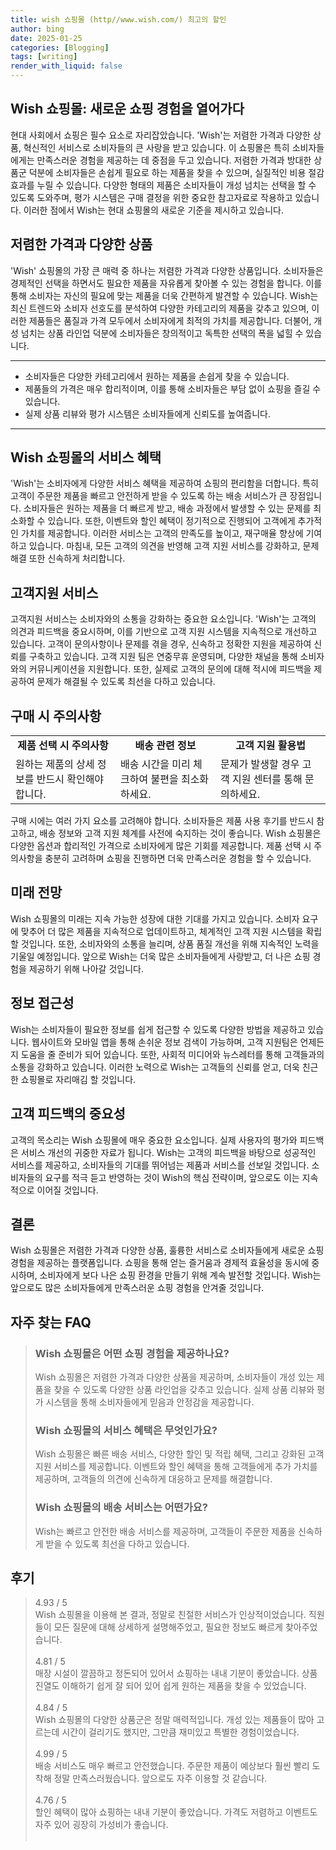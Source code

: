 ```yaml
---
title: wish 쇼핑몰 (http//www.wish.com/) 최고의 할인
author: bing
date: 2025-01-25
categories: [Blogging]
tags: [writing]
render_with_liquid: false
---
```



<h2 id='쇼핑몰_별미'>Wish 쇼핑몰: 새로운 쇼핑 경험을 열어가다</h2>

<p>현대 사회에서 쇼핑은 필수 요소로 자리잡았습니다. 'Wish'는 저렴한 가격과 다양한 상품, 혁신적인 서비스로 소비자들의 큰 사랑을 받고 있습니다. 이 쇼핑몰은 특히 소비자들에게는 만족스러운 경험을 제공하는 데 중점을 두고 있습니다. 저렴한 가격과 방대한 상품군 덕분에 소비자들은 손쉽게 필요로 하는 제품을 찾을 수 있으며, 실질적인 비용 절감 효과를 누릴 수 있습니다. 다양한 형태의 제품은 소비자들이 개성 넘치는 선택을 할 수 있도록 도와주며, 평가 시스템은 구매 결정을 위한 중요한 참고자료로 작용하고 있습니다. 이러한 점에서 Wish는 현대 쇼핑몰의 새로운 기준을 제시하고 있습니다.</p>

<h2 id='저렴한_가격과_다양한_상품'>저렴한 가격과 다양한 상품</h2>

<p>'Wish' 쇼핑몰의 가장 큰 매력 중 하나는 저렴한 가격과 다양한 상품입니다. 소비자들은 경제적인 선택을 하면서도 필요한 제품을 자유롭게 찾아볼 수 있는 경험을 합니다. 이를 통해 소비자는 자신의 필요에 맞는 제품을 더욱 간편하게 발견할 수 있습니다. Wish는 최신 트렌드와 소비자 선호도를 분석하여 다양한 카테고리의 제품을 갖추고 있으며, 이러한 제품들은 품질과 가격 모두에서 소비자에게 최적의 가치를 제공합니다. 더불어, 개성 넘치는 상품 라인업 덕분에 소비자들은 창의적이고 독특한 선택의 폭을 넓힐 수 있습니다. </p>

<hr />

<ul>
    <li>소비자들은 다양한 카테고리에서 원하는 제품을 손쉽게 찾을 수 있습니다.</li>
    <li>제품들의 가격은 매우 합리적이며, 이를 통해 소비자들은 부담 없이 쇼핑을 즐길 수 있습니다.</li>
    <li>실제 상품 리뷰와 평가 시스템은 소비자들에게 신뢰도를 높여줍니다.</li>
</ul>

<hr />

<h2 id='서비스_혜택'>Wish 쇼핑몰의 서비스 혜택</h2>

<p>'Wish'는 소비자에게 다양한 서비스 혜택을 제공하여 쇼핑의 편리함을 더합니다. 특히 고객이 주문한 제품을 빠르고 안전하게 받을 수 있도록 하는 배송 서비스가 큰 장점입니다. 소비자들은 원하는 제품을 더 빠르게 받고, 배송 과정에서 발생할 수 있는 문제를 최소화할 수 있습니다. 또한, 이벤트와 할인 혜택이 정기적으로 진행되어 고객에게 추가적인 가치를 제공합니다. 이러한 서비스는 고객의 만족도를 높이고, 재구매율 향상에 기여하고 있습니다. 마침내, 모든 고객의 의견을 반영해 고객 지원 서비스를 강화하고, 문제 해결 또한 신속하게 처리합니다.</p>

<h2 id='고객지원서비스'>고객지원 서비스</h2>

<p>고객지원 서비스는 소비자와의 소통을 강화하는 중요한 요소입니다. 'Wish'는 고객의 의견과 피드백을 중요시하며, 이를 기반으로 고객 지원 시스템을 지속적으로 개선하고 있습니다. 고객이 문의사항이나 문제를 겪을 경우, 신속하고 정확한 지원을 제공하여 신뢰를 구축하고 있습니다. 고객 지원 팀은 연중무휴 운영되며, 다양한 채널을 통해 소비자와의 커뮤니케이션을 지원합니다. 또한, 실제로 고객의 문의에 대해 적시에 피드백을 제공하여 문제가 해결될 수 있도록 최선을 다하고 있습니다.</p>

<h2 id='주의사항'>구매 시 주의사항</h2>

<table>
    <tr>
        <td style="text-align: center; height: 17px;"><b>제품 선택 시 주의사항</b></td>
        <td style="text-align: center; height: 17px;"><b>배송 관련 정보</b></td>
        <td style="text-align: center; height: 17px;"><b>고객 지원 활용법</b></td>
    </tr>
    <tr>
        <td>원하는 제품의 상세 정보를 반드시 확인해야 합니다.</td>
        <td>배송 시간을 미리 체크하여 불편을 최소화하세요.</td>
        <td>문제가 발생할 경우 고객 지원 센터를 통해 문의하세요.</td>
    </tr>
</table>

<p>구매 시에는 여러 가지 요소를 고려해야 합니다. 소비자들은 제품 사용 후기를 반드시 참고하고, 배송 정보와 고객 지원 체계를 사전에 숙지하는 것이 좋습니다. Wish 쇼핑몰은 다양한 옵션과 합리적인 가격으로 소비자에게 많은 기회를 제공합니다. 제품 선택 시 주의사항을 충분히 고려하며 쇼핑을 진행하면 더욱 만족스러운 경험을 할 수 있습니다.</p>

<h2 id='미래_전망'>미래 전망</h2>

<p>Wish 쇼핑몰의 미래는 지속 가능한 성장에 대한 기대를 가지고 있습니다. 소비자 요구에 맞추어 더 많은 제품을 지속적으로 업데이트하고, 체계적인 고객 지원 시스템을 확립할 것입니다. 또한, 소비자와의 소통을 늘리며, 상품 품질 개선을 위해 지속적인 노력을 기울일 예정입니다. 앞으로 Wish는 더욱 많은 소비자들에게 사랑받고, 더 나은 쇼핑 경험을 제공하기 위해 나아갈 것입니다.</p>

<h2 id='정보_접근성'>정보 접근성</h2>

<p>Wish는 소비자들이 필요한 정보를 쉽게 접근할 수 있도록 다양한 방법을 제공하고 있습니다. 웹사이트와 모바일 앱을 통해 손쉬운 정보 검색이 가능하며, 고객 지원팀은 언제든지 도움을 줄 준비가 되어 있습니다. 또한, 사회적 미디어와 뉴스레터를 통해 고객들과의 소통을 강화하고 있습니다. 이러한 노력으로 Wish는 고객들의 신뢰를 얻고, 더욱 친근한 쇼핑몰로 자리매김 할 것입니다.</p>

<h2 id='고객_피드백'>고객 피드백의 중요성</h2>

<p>고객의 목소리는 Wish 쇼핑몰에 매우 중요한 요소입니다. 실제 사용자의 평가와 피드백은 서비스 개선의 귀중한 자료가 됩니다. Wish는 고객의 피드백을 바탕으로 성공적인 서비스를 제공하고, 소비자들의 기대를 뛰어넘는 제품과 서비스를 선보일 것입니다. 소비자들의 요구를 적극 듣고 반영하는 것이 Wish의 핵심 전략이며, 앞으로도 이는 지속적으로 이어질 것입니다.</p>

<h2 id='결론'>결론</h2>

<p>Wish 쇼핑몰은 저렴한 가격과 다양한 상품, 훌륭한 서비스로 소비자들에게 새로운 쇼핑 경험을 제공하는 플랫폼입니다. 쇼핑을 통해 얻는 즐거움과 경제적 효율성을 동시에 중시하며, 소비자에게 보다 나은 쇼핑 환경을 만들기 위해 계속 발전할 것입니다. Wish는 앞으로도 많은 소비자들에게 만족스러운 쇼핑 경험을 안겨줄 것입니다.</p>


<h2 id='자주_찾는_FAQ'>자주 찾는 FAQ</h2>
<div itemscope="" itemtype="https://schema.org/FAQPage"> 
<blockquote> 
<div itemscope="" itemprop="mainEntity" itemtype="https://schema.org/Question"> 
<h3 itemprop="name">Wish 쇼핑몰은 어떤 쇼핑 경험을 제공하나요?</h3> 
<div itemscope="" itemprop="acceptedAnswer" itemtype="https://schema.org/Answer"> 
<span itemprop="text"> 
<p>Wish 쇼핑몰은 저렴한 가격과 다양한 상품을 제공하며, 소비자들이 개성 있는 제품을 찾을 수 있도록 다양한 상품 라인업을 갖추고 있습니다. 실제 상품 리뷰와 평가 시스템을 통해 소비자들에게 믿음과 안정감을 제공합니다.</p> 
</span> 
</div> 
</div> 

<div itemscope="" itemprop="mainEntity" itemtype="https://schema.org/Question"> 
<h3 itemprop="name">Wish 쇼핑몰의 서비스 혜택은 무엇인가요?</h3> 
<div itemscope="" itemprop="acceptedAnswer" itemtype="https://schema.org/Answer"> 
<span itemprop="text"> 
<p>Wish 쇼핑몰은 빠른 배송 서비스, 다양한 할인 및 적립 혜택, 그리고 강화된 고객 지원 서비스를 제공합니다. 이벤트와 할인 혜택을 통해 고객들에게 추가 가치를 제공하며, 고객들의 의견에 신속하게 대응하고 문제를 해결합니다.</p> 
</span> 
</div> 
</div> 

<div itemscope="" itemprop="mainEntity" itemtype="https://schema.org/Question"> 
<h3 itemprop="name">Wish 쇼핑몰의 배송 서비스는 어떤가요?</h3> 
<div itemscope="" itemprop="acceptedAnswer" itemtype="https://schema.org/Answer"> 
<span itemprop="text"> 
<p>Wish는 빠르고 안전한 배송 서비스를 제공하며, 고객들이 주문한 제품을 신속하게 받을 수 있도록 최선을 다하고 있습니다.</p> 
</span> 
</div> 
</div> 

</blockquote> 
</div>
<h2 id='후기'>후기</h2>
<div itemscope itemtype="https://schema.org/Product">
  <blockquote>
  <div itemprop="review" itemscope itemtype="https://schema.org/Review">
      <div itemprop="reviewRating" itemscope itemtype="https://schema.org/Rating"> <span itemprop="ratingValue">4.93</span> / <span itemprop="bestRating">5</span> </div>
      <span itemprop="reviewBody">Wish 쇼핑몰을 이용해 본 결과, 정말로 친절한 서비스가 인상적이었습니다. 직원들이 모든 질문에 대해 상세하게 설명해주었고, 필요한 정보도 빠르게 찾아주었습니다.</span>
  </div>
  <br>
  <div itemprop="review" itemscope itemtype="https://schema.org/Review">
      <div itemprop="reviewRating" itemscope itemtype="https://schema.org/Rating"> <span itemprop="ratingValue">4.81</span> / <span itemprop="bestRating">5</span> </div>
      <span itemprop="reviewBody">매장 시설이 깔끔하고 정돈되어 있어서 쇼핑하는 내내 기분이 좋았습니다. 상품 진열도 이해하기 쉽게 잘 되어 있어 쉽게 원하는 제품을 찾을 수 있었습니다.</span>
  </div>
  <br>
  <div itemprop="review" itemscope itemtype="https://schema.org/Review">
      <div itemprop="reviewRating" itemscope itemtype="https://schema.org/Rating"> <span itemprop="ratingValue">4.84</span> / <span itemprop="bestRating">5</span> </div>
      <span itemprop="reviewBody">Wish 쇼핑몰의 다양한 상품군은 정말 매력적입니다. 개성 있는 제품들이 많아 고르는데 시간이 걸리기도 했지만, 그만큼 재미있고 특별한 경험이었습니다.</span>
  </div>
  <br>
  <div itemprop="review" itemscope itemtype="https://schema.org/Review">
      <div itemprop="reviewRating" itemscope itemtype="https://schema.org/Rating"> <span itemprop="ratingValue">4.99</span> / <span itemprop="bestRating">5</span> </div>
      <span itemprop="reviewBody">배송 서비스도 매우 빠르고 안전했습니다. 주문한 제품이 예상보다 훨씬 빨리 도착해 정말 만족스러웠습니다. 앞으로도 자주 이용할 것 같습니다.</span>
  </div>
  <br>
  <div itemprop="review" itemscope itemtype="https://schema.org/Review">
      <div itemprop="reviewRating" itemscope itemtype="https://schema.org/Rating"> <span itemprop="ratingValue">4.76</span> / <span itemprop="bestRating">5</span> </div>
      <span itemprop="reviewBody">할인 혜택이 많아 쇼핑하는 내내 기분이 좋았습니다. 가격도 저렴하고 이벤트도 자주 있어 굉장히 가성비가 좋습니다.</span>
  </div>
  <br>
  </blockquote>
</div>

